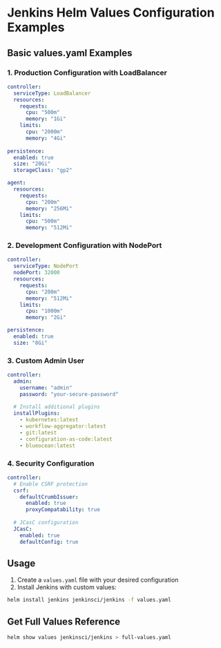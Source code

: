 # Jenkins Helm Values Configuration Examples

## Basic values.yaml Examples

### 1. Production Configuration with LoadBalancer
```yaml
controller:
  serviceType: LoadBalancer
  resources:
    requests:
      cpu: "500m"
      memory: "1Gi"
    limits:
      cpu: "2000m"
      memory: "4Gi"
  
persistence:
  enabled: true
  size: "20Gi"
  storageClass: "gp2"

agent:
  resources:
    requests:
      cpu: "200m"
      memory: "256Mi"
    limits:
      cpu: "500m"
      memory: "512Mi"
```

### 2. Development Configuration with NodePort
```yaml
controller:
  serviceType: NodePort
  nodePort: 32000
  resources:
    requests:
      cpu: "200m"
      memory: "512Mi"
    limits:
      cpu: "1000m"
      memory: "2Gi"

persistence:
  enabled: true
  size: "8Gi"
```

### 3. Custom Admin User
```yaml
controller:
  admin:
    username: "admin"
    password: "your-secure-password"
  
  # Install additional plugins
  installPlugins:
    - kubernetes:latest
    - workflow-aggregator:latest
    - git:latest
    - configuration-as-code:latest
    - blueocean:latest
```

### 4. Security Configuration
```yaml
controller:
  # Enable CSRF protection
  csrf:
    defaultCrumbIssuer:
      enabled: true
      proxyCompatability: true
  
  # JCasC configuration
  JCasC:
    enabled: true
    defaultConfig: true
```

## Usage
1. Create a `values.yaml` file with your desired configuration
2. Install Jenkins with custom values:
```bash
helm install jenkins jenkinsci/jenkins -f values.yaml
```

## Get Full Values Reference
```bash
helm show values jenkinsci/jenkins > full-values.yaml
```